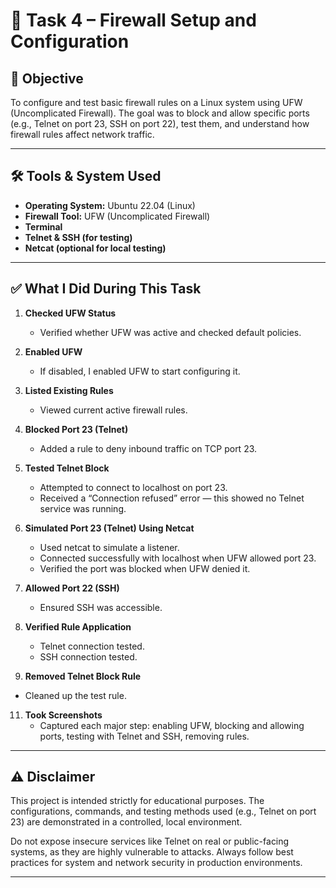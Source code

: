 # 🔐 Task 4 – Firewall Setup and Configuration

## 🎯 Objective
To configure and test basic firewall rules on a Linux system using UFW (Uncomplicated Firewall). The goal was to block and allow specific ports (e.g., Telnet on port 23, SSH on port 22), test them, and understand how firewall rules affect network traffic.

---

## 🛠️ Tools & System Used
- **Operating System:** Ubuntu 22.04 (Linux)
- **Firewall Tool:** UFW (Uncomplicated Firewall)
- **Terminal**
- **Telnet & SSH (for testing)**
- **Netcat (optional for local testing)**

---

## ✅ What I Did During This Task

1. **Checked UFW Status**
   - Verified whether UFW was active and checked default policies.

2. **Enabled UFW**
   - If disabled, I enabled UFW to start configuring it.

3. **Listed Existing Rules**
   - Viewed current active firewall rules.

4. **Blocked Port 23 (Telnet)**
   - Added a rule to deny inbound traffic on TCP port 23.

5. **Tested Telnet Block**
   - Attempted to connect to localhost on port 23.
   - Received a “Connection refused” error — this showed no Telnet service was running.

6. **Simulated Port 23 (Telnet) Using Netcat**
   - Used netcat to simulate a listener.
   - Connected successfully with localhost when UFW allowed port 23.
   - Verified the port was blocked when UFW denied it.

7. **Allowed Port 22 (SSH)**
   - Ensured SSH was accessible.

8. **Verified Rule Application**
   - Telnet connection tested.
   - SSH connection tested.

10. **Removed Telnet Block Rule**
   - Cleaned up the test rule.

11. **Took Screenshots**
    - Captured each major step: enabling UFW, blocking and allowing ports, testing with Telnet and SSH, removing rules.

---

## ⚠️ Disclaimer

This project is intended strictly for educational purposes. The configurations, commands, and testing methods used (e.g., Telnet on port 23) are demonstrated in a controlled, local environment.

Do not expose insecure services like Telnet on real or public-facing systems, as they are highly vulnerable to attacks. Always follow best practices for system and network security in production environments.

---
